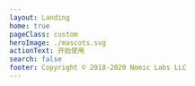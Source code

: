 ```yaml
---
layout: Landing
home: true 
pageClass: custom
heroImage: ./mascots.svg
actionText: 开始使用
search: false
footer: Copyright © 2018-2020 Nomic Labs LLC
---
```


